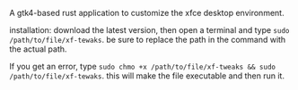 A gtk4-based rust application to customize the xfce desktop environment. 

installation:
download the latest version, then open a terminal and type `sudo /path/to/file/xf-tewaks`. be sure to replace the path in the command with the actual path.

If you get an error, type `sudo chmo +x /path/to/file/xf-tweaks && sudo /path/to/file/xf-tewaks`. this will make the file executable and then run it.
